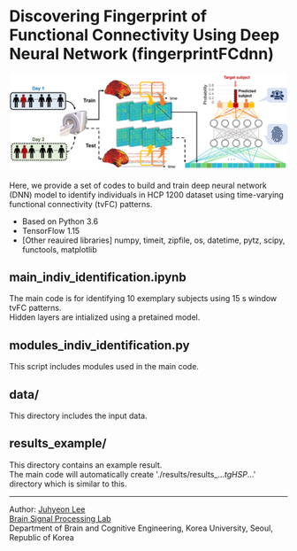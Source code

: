 # Discovering Fingerprint of Functional Connectivity Using Deep Neural Network (fingerprintFCdnn)

![fig](https://github.com/bsplku/fingerprintFCdnn/blob/main/README_fig.png?raw=true)

Here, we provide a set of codes to build and train deep neural network (DNN) model to identify individuals in HCP 1200 dataset using time-varying functional connectivity (tvFC) patterns.
* Based on Python 3.6
* TensorFlow 1.15
* [Other reauired libraries] numpy, timeit, zipfile, os, datetime, pytz, scipy, functools, matplotlib

## main_indiv_identification.ipynb
The main code is for identifying 10 exemplary subjects using 15 s window tvFC patterns. \
Hidden layers are intialized using a pretained model.

## modules_indiv_identification.py
This script includes modules used in the main code.

## data/
This directory includes the input data.

## results_example/
This directory contains an example result. \
The main code will automatically create './results/results_..._tgHSP_...' directory which is similar to this. 



------------

Author: [Juhyeon Lee](jh0104lee@gmail.com) \
        [Brain Signal Processing Lab](https://bspl-ku.github.io/) \
        Department of Brain and Cognitive Engineering, Korea University, Seoul, Republic of Korea
